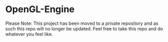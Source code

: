 # OpenGL-Engine

Please Note: This project has been moved to a private repository and as such this repo will no longer be updated. Feel free to take this repo and do whatever you feel like. 
